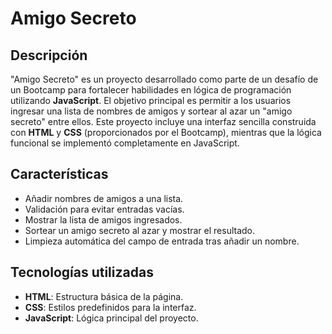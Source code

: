 # Amigo Secreto

## Descripción
"Amigo Secreto" es un proyecto desarrollado como parte de un desafío de un Bootcamp para fortalecer habilidades en lógica de programación utilizando **JavaScript**. El objetivo principal es permitir a los usuarios ingresar una lista de nombres de amigos y sortear al azar un "amigo secreto" entre ellos. Este proyecto incluye una interfaz sencilla construida con **HTML** y **CSS** (proporcionados por el Bootcamp), mientras que la lógica funcional se implementó completamente en JavaScript.


## Características
- Añadir nombres de amigos a una lista.
- Validación para evitar entradas vacías.
- Mostrar la lista de amigos ingresados.
- Sortear un amigo secreto al azar y mostrar el resultado.
- Limpieza automática del campo de entrada tras añadir un nombre.

## Tecnologías utilizadas
- **HTML**: Estructura básica de la página.
- **CSS**: Estilos predefinidos para la interfaz.
- **JavaScript**: Lógica principal del proyecto.
